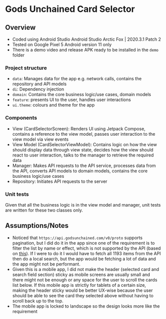 # Gods Unchained Card Selector

## Overview
- Coded using Android Studio Android Studio Arctic Fox | 2020.3.1 Patch 2
- Tested on Google Pixel 5 Android version 11 only
- There is a demo video and release APK ready to be installed in the `demo` folder

### Project structure
- `data`: Manages data for the app e.g. network calls, contains the repository and API models
- `di`: Dependency injection
- `domain`: Contains the core business logic/use cases, domain models
- `feature`: presents UI to the user, handles user interactions
- `ui.theme`: colours and theme for the app

### Components
- View (CardSelectorScreen): Renders UI using Jetpack Compose, contains a reference to the view model, passes user interaction to the view model via view events
- View Model (CardSelectorViewModel): Contains logic on how the view should display data through view state, decides how the view should react to user interaction, talks to the manager to retrieve the required data
- Manager: Makes API requests to the API service, processes data from the API, converts API models to domain models, contains the core business logic/use cases
- Repository: Initiates API requests to the server

### Unit tests
Given that all the business logic is in the view model and manager, unit tests are written for these two classes only.

## Assumptions/Notes
- Noticed that `https://api.godsunchained.com/v0/proto` supports pagination, but I did do it in the app since one of the requirement is to filter the list by name or effect, which is not supported by the API (based on [this]( https://github.com/immutable/gods-unchained-api)). If I were to do it I would have to fetch all 1193 items from the API then do a local search, but the app would be fetching a lot of data and the app might not be performant.
- Given this is a mobile app, I did not make the header (selected card and search field section) sticky as mobile screens are usually small and there might not be enough or any space for the user to scroll the cards list below. If this mobile app is strictly for tablets of a certain size, making the header sticky would be better UX-wise because the user should be able to see the card they selected above without having to scroll back up to the top.
- The mobile app is locked to landscape so the design looks more like the requirement